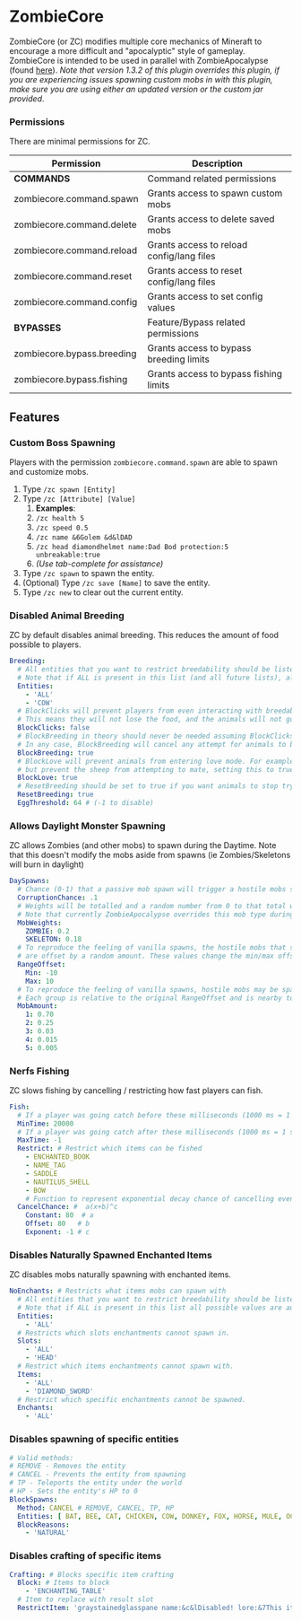 # ZombieCore

ZombieCore (or ZC) modifies multiple core mechanics of Mineraft to encourage a more difficult and "apocalyptic" style of
gameplay. ZombieCore is intended to be used in parallel with ZombieApocalypse
(found [here](https://www.spigotmc.org/resources/zombieapocalypse-8-zombie-types.82106/)). _Note that version 1.3.2 of
this plugin overrides this plugin, if you are experiencing issues spawning custom mobs in with this plugin, make sure
you are using either an updated version or the custom jar provided_.

### Permissions

There are minimal permissions for ZC.

|Permission|Description|
|---|---|
| **COMMANDS** | Command related permissions |
|zombiecore.command.spawn|Grants access to spawn custom mobs|
|zombiecore.command.delete|Grants access to delete saved mobs|
|zombiecore.command.reload|Grants access to reload config/lang files|
|zombiecore.command.reset|Grants access to reset config/lang files|
|zombiecore.command.config|Grants access to set config values|
| **BYPASSES** | Feature/Bypass related permissions|
|zombiecore.bypass.breeding|Grants access to bypass breeding limits|
|zombiecore.bypass.fishing|Grants access to bypass fishing limits|

## Features

### Custom Boss Spawning

Players with the permission `zombiecore.command.spawn` are able to spawn and customize mobs.

1. Type `/zc spawn [Entity]`
2. Type `/zc [Attribute] [Value]`
    1. **Examples**:
    2. `/zc health 5`
    3. `/zc speed 0.5`
    4. `/zc name &6Golem &d&lDAD`
    5. `/zc head diamondhelmet name:Dad Bod protection:5 unbreakable:true`
    6. _(Use tab-complete for assistance)_
3. Type `/zc spawn` to spawn the entity.
4. (Optional) Type `/zc save [Name]` to save the entity.
5. Type `/zc new` to clear out the current entity.

### Disabled Animal Breeding

ZC by default disables animal breeding. This reduces the amount of food possible to players. <br>

```yml
Breeding:
  # All entities that you want to restrict breedability should be listed here.
  # Note that if ALL is present in this list (and all future lists), all possible values are automatically filled in.
  Entities:
    - 'ALL'
    - 'COW'
  # BlockClicks will prevent players from even interacting with breedable animals.
  # This means they will not lose the food, and the animals will not go into "love mode".
  BlockClicks: false
  # BlockBreeding in theory should never be needed assuming BlockClicks and BLockLove are set to true.
  # In any case, BlockBreeding will cancel any attempt for animals to breed, regardless of the source.
  BlockBreeding: true
  # BlockLove will prevent animals from entering love mode. For example if you want to allow players to feed sheep (ie lose wheat)
  # but prevent the sheep from attempting to mate, setting this to true would achieve this.
  BlockLove: true
  # ResetBreeding should be set to true if you want animals to stop trying to breed once prevented
  ResetBreeding: true
  EggThreshold: 64 # (-1 to disable)
```

### Allows Daylight Monster Spawning

ZC allows Zombies (and other mobs) to spawn during the Daytime. Note that this doesn't modify the mobs aside from
spawns (ie Zombies/Skeletons will burn in daylight)

```yml
DaySpawns:
  # Chance (0-1) that a passive mob spawn will trigger a hostile mobs spawn
  CorruptionChance: .1
  # Weights will be totalled and a random number from 0 to that total will decide the mob type.
  # Note that currently ZombieApocalypse overrides this mob type during an apocalypse.
  MobWeights:
    ZOMBIE: 0.2
    SKELETON: 0.18
  # To reproduce the feeling of vanilla spawns, the hostile mobs that spawn from passive mob spawns
  # are offset by a random amount. These values change the min/max offset possible.
  RangeOffset:
    Min: -10
    Max: 10
  # To reproduce the feeling of vanilla spawns, hostile mobs may be spawned in batches or groups.
  # Each group is relative to the original RangeOffset and is nearby to the origin.
  MobAmount:
    1: 0.70
    2: 0.25
    3: 0.03
    4: 0.015
    5: 0.005
```

### Nerfs Fishing

ZC slows fishing by cancelling / restricting how fast players can fish.

```yml
Fish:
  # If a player was going catch before these milliseconds (1000 ms = 1 second), always cancel it (-1 to disable)
  MinTime: 20000
  # If a player was going catch after these milliseconds (1000 ms = 1 second), NEVER cancel it (-1 to disable)
  MaxTime: -1
  Restrict: # Restrict which items can be fished
    - ENCHANTED_BOOK
    - NAME_TAG
    - SADDLE
    - NAUTILUS_SHELL
    - BOW
    # Function to represent exponential decay chance of cancelling event. 1 = 100% cancel, 0 = 0% cancel
  CancelChance: #  a(x+b)^c
    Constant: 80  # a
    Offset: 80   # b
    Exponent: -1 # c
```

### Disables Naturally Spawned Enchanted Items

ZC disables mobs naturally spawning with enchanted items.

```yml
NoEnchants: # Restricts what items mobs can spawn with
  # All entities that you want to restrict breedability should be listed here.
  # Note that if ALL is present in this list all possible values are automatically filled in.
  Entities:
    - 'ALL'
  # Restricts which slots enchantments cannot spawn in.
  Slots:
    - 'ALL'
    - 'HEAD'
  # Restrict which items enchantments cannot spawn with. 
  Items:
    - 'ALL'
    - 'DIAMOND_SWORD'
  # Restrict which specific enchantments cannot be spawned.
  Enchants:
    - 'ALL'
```

### Disables spawning of specific entities

```yml
# Valid methods:
# REMOVE - Removes the entity
# CANCEL - Prevents the entity from spawning
# TP - Teleports the entity under the world
# HP - Sets the entity's HP to 0
BlockSpawns:
  Method: CANCEL # REMOVE, CANCEL, TP, HP
  Entities: [ BAT, BEE, CAT, CHICKEN, COW, DONKEY, FOX, HORSE, MULE, OCELOT, PARROT, PIG, PIGLIN, POLAR_BEAR, RABBIT, SHEEP, SNOWMAN, SQUID, STRIDER, TURTLE, VILLAGER, WOLF ]
  BlockReasons:
    - 'NATURAL'
```

### Disables crafting of specific items

```yml
Crafting: # Blocks specific item crafting
  Block: # Items to block
    - 'ENCHANTING_TABLE'
  # Item to replace with result slot
  RestrictItem: 'graystainedglasspane name:&c&lDisabled! lore:&7This item is disabled!'
```
